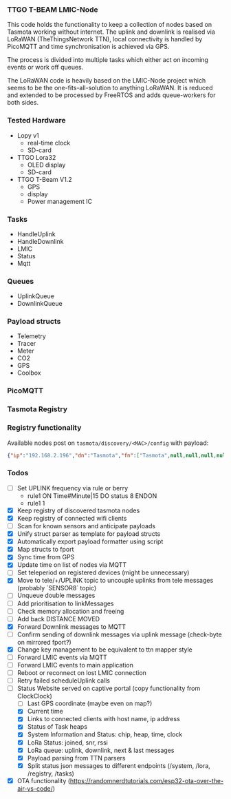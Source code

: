 ### TTGO T-BEAM LMIC-Node

This code holds the functionality to keep a collection of nodes based on Tasmota working without internet.
The uplink and downlink is realised via LoRaWAN (TheThingsNetwork TTN), local connectivity is handled by 
PicoMQTT and time synchronisation is achieved via GPS.

The process is divided into multiple tasks which either act on incoming events or work off queues.


The LoRaWAN code is heavily based on the LMIC-Node project which seems to be the one-fits-all-solution to anything LoRaWAN.
It is reduced and extended to be processed by FreeRTOS and adds queue-workers for both sides.

### Tested Hardware
- Lopy v1
  - real-time clock
  - SD-card
- TTGO Lora32 
  - OLED display
  - SD-card
- TTGO T-Beam V1.2 
  - GPS
  - display
  - Power management IC

### Tasks
- HandleUplink
- HandleDownlink
- LMIC
- Status
- Mqtt
  
### Queues
- UplinkQueue
- DownlinkQueue

### Payload structs
- Telemetry
- Tracer
- Meter
- CO2
- GPS
- Coolbox

### PicoMQTT
### Tasmota Registry

### Registry functionality
Available nodes post on `tasmota/discovery/<MAC>/config` with payload:

```JSON
{"ip":"192.168.2.196","dn":"Tasmota","fn":["Tasmota",null,null,null,null,null,null,null],"hn":"tasmota-80FF6D-8045","mac":"E0980680FF6D","md":"Generic","ty":0,"if":0,"ofln":"Offline","onln":"Online","state":["OFF","ON","TOGGLE","HOLD"],"sw":"13.3.0.1","t":"tasmota_80FF6D","ft":"%prefix%/%topic%/","tp":["cmnd","stat","tele"],"rl":[0,0,0,0,0,0,0,0,0,0,0,0,0,0,0,0,0,0,0,0,0,0,0,0,0,0,0,0,0,0,0,0],"swc":[-1,-1,-1,-1,-1,-1,-1,-1,-1,-1,-1,-1,-1,-1,-1,-1,-1,-1,-1,-1,-1,-1,-1,-1,-1,-1,-1,-1],"swn":[null,null,null,null,null,null,null,null,null,null,null,null,null,null,null,null,null,null,null,null,null,null,null,null,null,null,null,null],"btn":[0,0,0,0,0,0,0,0,0,0,0,0,0,0,0,0,0,0,0,0,0,0,0,0,0,0,0,0,0,0,0,0],"so":{"4":0,"11":0,"13":0,"17":0,"20":0,"30":0,"68":0,"73":0,"82":0,"114":0,"117":0},"lk":0,"lt_st":0,"bat":0,"dslp":0,"sho":[],"sht":[],"ver":1}
```

### Todos
- [ ] Set UPLINK frequency via rule or berry
  - rule1 ON Time#Minute|15 DO status 8 ENDON
  - rule1 1
- [x] Keep registry of discovered tasmota nodes
- [x] Keep registry of connected wifi clients
- [ ] Scan for known sensors and anticipate payloads
- [x] Unify struct parser as template for payload structs
- [x] Automatically export payload formatter using script
- [x] Map structs to fport
- [x] Sync time from GPS
- [x] Update time on list of nodes via MQTT
- [ ] Set teleperiod on registered devices (might be unnecessary)
- [x] Move to tele/+/UPLINK topic to uncouple uplinks from tele messages (probably ´SENSOR8` topic)
- [ ] Unqueue double messages
- [ ] Add prioritisation to linkMessages
- [ ] Check memory allocation and freeing
- [ ] Add back DISTANCE MOVED
- [x] Forward Downlink messages to MQTT
- [ ] Confirm sending of downlink messages via uplink message (check-byte on mirrored fport?)
- [x] Change key management to be equivalent to ttn mapper style
- [ ] Forward LMIC events via MQTT
- [ ] Forward LMIC events to main application
- [ ] Reboot or reconnect on lost LMIC connection
- [ ] Retry failed scheduleUplink calls
- [ ] Status Website served on captive portal (copy functionality from ClockClock)
  - [ ] Last GPS coordinate (maybe even on map?)
  - [x] Current time
  - [x] Links to connected clients with host name, ip address
  - [x] Status of Task heaps
  - [x] System Information and Status: chip, heap, time, clock
  - [x] LoRa Status: joined, snr, rssi
  - [x] LoRa queue: uplink, downlink, next & last messages
  - [x] Payload parsing from TTN parsers
  - [x] Split status json messages to different endpoints (/system, /lora, /registry, /tasks)
- [x] OTA functionality (https://randomnerdtutorials.com/esp32-ota-over-the-air-vs-code/)